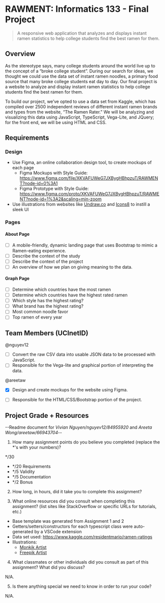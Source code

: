 # RAWMENT: Informatics 133 - Final Project

>A responsive web application that analyzes and displays instant ramen statistics to help college students find the best ramen for them. 

## Overview
As the stereotype says, many college students around the world live up to the concept of a “broke college student”. During our search for ideas, we thought we could use the data set of instant ramen noodles, a primary food source that many broke college students eat day to day. Our final project is a website to analyze and display instant ramen statistics to help college students find the best ramen for them. 

To build our project, we’ve opted to use a data set from Kaggle, which has compiled over 2500 independent reviews of different instant ramen brands and types from the website, “The Ramen Rater.” We will be analyzing and visualizing this data using JavaScript, TypeScript, Vega-Lite, and JQuery; for the front end, we will be using HTML and CSS. 

## Requirements

### Design
* Use Figma, an online collaboration design tool, to create mockups of each page
    - Figma Mockups with Style Guide: https://www.figma.com/file/XKVAFUWeG7JXBygHBhpzuT/RAWMENT?node-id=0%3A1
    - Figma Prototype with Style Guide: https://www.figma.com/proto/XKVAFUWeG7JXBygHBhpzuT/RAWMENT?node-id=1%3A2&scaling=min-zoom
* Use illustrations from websites like [Undraw.co](https://undraw.co/) and [Icons8](https://icons8.com/) to instill a sleek UI

### Pages

#### About Page

* [ ] A mobile-friendly, dynamic landing page that uses Bootstrap to mimic a Ramen-eating experience.
* [ ] Describe the context of the study
* [ ] Describe the context of the project 
* [ ] An overview of how we plan on giving meaning to the data.

#### Graph Page
* [ ] Determine which countries have the most ramen
* [ ] Determine which countries have the highest rated ramen
* [ ] Which style has the highest rating?
* [ ] What brand has the highest rating?
* [ ] Most common noodle favor
* [ ] Top ramen of every year

## Team Members (UCInetID)

@nguyev12
* [ ] Convert the raw CSV data into usable JSON data to be processed with JavaScript.
* [ ] Responsible for the Vega-lite and graphical portion of interpreting the data.

@areetaw
* [X] Design and create mockups for the website using Figma.
* [ ] Responsible for the HTML/CSS/Bootstrap portion of the project.


## Project Grade + Resources

--Readme document for *Vivian Nguyen/nguyev12/84955920* and *Areeta Wong/areetaw/66943704*--

1. How many assignment points do you believe you completed (replace the *'s with your numbers)?

*/30
- */20 Requirements
- */5 Validity
- */5 Documentation
- */2 Bonus

2. How long, in hours, did it take you to complete this assignment?



3. What online resources did you consult when completing this assignment? (list sites like StackOverflow or specific URLs for tutorials, etc.)

* Base template was generated from Assignment 1 and 2
* Getters/setters/constructors for each typescript class were auto-generated by a VSCode extension
* Data set used: https://www.kaggle.com/residentmario/ramen-ratings
* Illustrations:
    - [Monkik Artist](https://www.flaticon.com/authors/monkik)
    - [Freepik Artist](https://www.flaticon.com/authors/freepik)

4. What classmates or other individuals did you consult as part of this assignment? What did you discuss?

N/A.

5. Is there anything special we need to know in order to run your code?

N/A.
